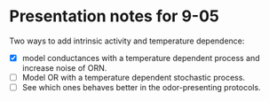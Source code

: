 # Presentation notes for 9-05

Two ways to add intrinsic activity and temperature dependence:

- [x] model conductances with a temperature dependent process and increase noise of ORN.
- [ ] Model OR with a temperature dependent stochastic process.
- [ ] See which ones behaves better in the odor-presenting protocols.
